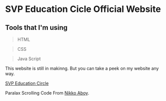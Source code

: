 # SVP Education Cicle Official Website

## Tools that I'm using

> HTML

> CSS

> Java Script

This website is still in makinng. But you can take a peek on my website any way.

[SVP Education Circle](https://fazeelnizam.github.io/SVP-Education/)

Paralax Scrolling Code From [Nikko Aboy](https://codepen.io/nikkz/pen/yYjXWZ).

